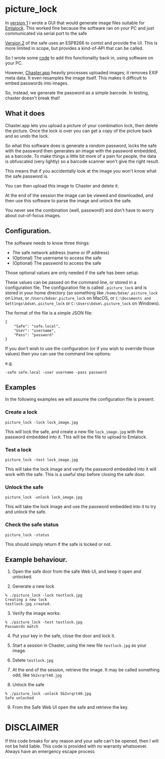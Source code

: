# picture_lock

In [version 1](https://bdsm.spuddy.org/writings/Safe/) I wrote a GUI that would
generate image files suitable for [Emlalock](https://www.emlalock.com/).
This worked fine because the software ran on your PC and just communicated
via serial port to the safe

[Version 2](https://bdsm.spuddy.org/writings/Safe_v2/) of the safe uses an
ESP8266 to contol and provide the UI.  This is more limited in scope, but
provides a kind-of-API that can be called.

So I wrote some [code](https://bdsm.spuddy.org/writings/Safe_v2/Picture_Lock) to
add this functionality back in, using software on your PC.

However, [Chaster.app](https://chaster.app) heavily processes uploaded
images; it removes EXIF meta data.  It even resamples the image itself.
This makes it difficult to embed passwords into images.

So, instead, we generate the password as a simple barcode.  In testing,
chaster doesn't break that!

## What it does

Chaster.app lets you upload a picture of your combination lock, then delete
the picture.  Once the lock is over you can get a copy of the picture back
and so undo the lock.

So what this software does is generate a _random_ password, locks the safe
with the password then generates an image with the password embedded, as
a barcode.  To make things a little bit more of a pain for people, the
data is obfuscated (very lightly) so a barcode scanner won't give the
right result.  

This means that if you accidentally look at the image you won't know
what the safe password is.

You can then upload this image to Chaster and delete it.

At the end of the session the image can be viewed and downloaded, and
then use this software to parse the image and unlock the safe.

You never see the combination (well, password!) and don't have to worry about
out-of-focus images.

## Configuration.

The software needs to know three things:

* The safe network address (name or IP address)
* (Optional) The username to access the safe
* (Optional) The password to access the safe

Those optional values are only needed if the safe has been setup.

These values can be passed on the command line, or stored in a configuration
file.  The configuration file is called `.picture_lock` and is stored in your
home directory (so something like `/home/bdsm/.picture_lock` on Linux, or
`/Users/bdsm/.picture_lock` on MacOS, or `C:\Documents and Settings\bdsm\.picture_lock` or `C:\Users\bdsm\.picture_lock` on Windows).

The format of the file is a simple JSON file:

```
{
	"Safe": "safe.local",
	"User": "username",
	"Pass": "password"
}
```

If you don't wish to use the configuration (or if you wish to override those
values) then you can use the command line options:

e.g.

```
-safe safe.local -user username -pass password
```

## Examples

In the following examples we will assume the configuration file is present.

### Create a lock

```
picture_lock -lock lock_image.jpg
```

This will lock the safe, and create a new file `lock_image.jpg` with the
password embedded into it.  This will be the file to upload to Emlalock.

### Test a lock

```
picture_lock -test lock_image.jpg
```

This will take the lock image and verify the password embedded into it
will work with the safe.   This is a useful step before closing the safe door.

### Unlock the safe

```
picture_lock -unlock lock_image.jpg
```

This will take the lock image and use the password embedded into it to try
and unlock the safe.

### Check the safe status

```
picture_lock -status
```

This should simply return if the safe is locked or not.

## Example behaviour.

1. Open the safe door from the safe Web UI, and keep it open and unlocked.

2. Generate a new lock

```
% ./picture_lock -lock testlock.jpg
Creating a new lock
testlock.jpg created.
```

3. Verify the image works:

```
% ./picture_lock -test testlock.jpg
Passwords match
```

4. Put your key in the safe, close the door and lock it.

5. Start a session in Chaster, using the new file `testlock.jpg` as your image.

6. Delete `testlock.jpg`

7. At the end of the session, retrieve the image.  It may be called something
odd, like `5b2xrqrt40.jpg`

8. Unlock the safe

```
% ./picture_lock -unlock 5b2xrqrt40.jpg
Safe unlocked
```

9. From the Safe Web UI open the safe and retrieve the key.

# DISCLAIMER

If this code breaks for any reason and your safe can't be opened,
then I will not be held liable. This code is provided with no warranty
whatsoever. Always have an emergency escape process
